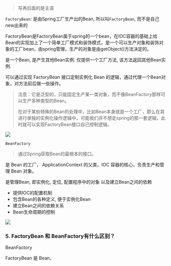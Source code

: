 > 写再后面的是主语 

`FactoryBean`: 是由Spring工厂生产出的Bean, 所以叫`FactoryBean`, 而不是自己new出来的

FactoryBean是FactoryBean属于spring的一个bean，在IOC容器的基础上给Bean的实现加上了一个简单工厂模式和装饰模式，是一个可以生产对象和装饰对象的工厂bean，由spring管理，生产的对象是由getObject()方法决定的。



是一个Bean,  是产生其他Bean实例. 仅提供一个工厂方法, 该方法返回其他Bean实例.

可以通过实现 FactoryBean 接口定制实例化 Bean 的逻辑，通过代理一个Bean对象，对方法前后做一些操作。

> 注意：它是泛型的，只能固定生产某一类对象，而不像BeanFactory那样可以生产多种类型的Bean。
>
> 在对于某些特殊的Bean的处理中，比如Bean本身就是一个工厂，那么在其进行单独的实例化操作逻辑中，可能我们并不想走spring的那一套逻辑，此时就可以实现FactoryBean接口自己控制逻辑。

![](https://youpaiyun.zongqilive.cn/image/20201130164717.png)





`BeanFactory`

> 通过Spring获取Bean的最根本的接口。

是 Bean 的工厂， ApplicationContext 的父类，IOC 容器的核心，负责生产和管理 Bean 对象。

是管理Bean, 即实例化, 定位, 配置程序中的对象 以及建立Bean之间的依赖

- 提供IOC的配置机制
- 包含Bean的各种定义, 便于实例化Bean
- 建立Bean之间的依赖关系
- Bean生命周期的控制

![](https://youpaiyun.zongqilive.cn/image/20201130161611.png)





### **5. FactoryBean 和 BeanFactory有什么区别？**

BeanFactory 

FactoryBean 是 Bean，

### 

























